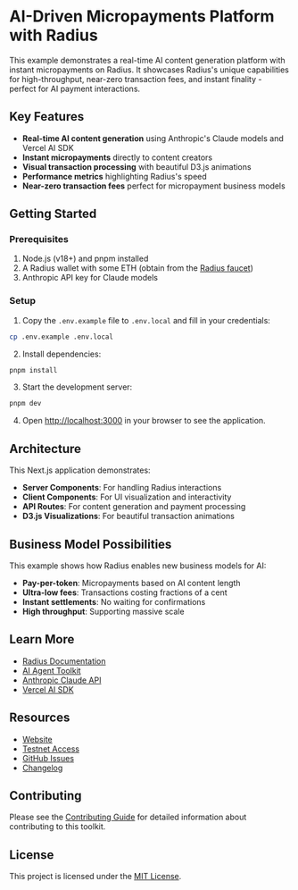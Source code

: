 # AI-Driven Micropayments Platform with Radius

This example demonstrates a real-time AI content generation platform with instant micropayments on Radius. It showcases Radius's unique capabilities for high-throughput, near-zero transaction fees, and instant finality - perfect for AI payment interactions.

## Key Features

- **Real-time AI content generation** using Anthropic's Claude models and Vercel AI SDK
- **Instant micropayments** directly to content creators
- **Visual transaction processing** with beautiful D3.js animations
- **Performance metrics** highlighting Radius's speed
- **Near-zero transaction fees** perfect for micropayment business models

## Getting Started

### Prerequisites

1. Node.js (v18+) and pnpm installed
2. A Radius wallet with some ETH (obtain from the [Radius faucet](https://testnet.tryradi.us/dashboard/faucet))
3. Anthropic API key for Claude models

### Setup

1. Copy the `.env.example` file to `.env.local` and fill in your credentials:

```bash
cp .env.example .env.local
```

2. Install dependencies:

```bash
pnpm install
```

3. Start the development server:

```bash
pnpm dev
```

4. Open [http://localhost:3000](http://localhost:3000) in your browser to see the application.

## Architecture

This Next.js application demonstrates:

- **Server Components**: For handling Radius interactions
- **Client Components**: For UI visualization and interactivity
- **API Routes**: For content generation and payment processing
- **D3.js Visualizations**: For beautiful transaction animations

## Business Model Possibilities

This example shows how Radius enables new business models for AI:

- **Pay-per-token**: Micropayments based on AI content length
- **Ultra-low fees**: Transactions costing fractions of a cent
- **Instant settlements**: No waiting for confirmations
- **High throughput**: Supporting massive scale

## Learn More

- [Radius Documentation](https://docs.tryradi.us)
- [AI Agent Toolkit](https://github.com/radiustechsystems/ai-agent-toolkit)
- [Anthropic Claude API](https://docs.anthropic.com/claude/reference/getting-started-with-the-api)
- [Vercel AI SDK](https://sdk.vercel.ai/docs)

## Resources

- [Website](https://radiustech.xyz/)
- [Testnet Access](https://docs.radiustech.xyz/radius-testnet-access)
- [GitHub Issues](https://github.com/radiustechsystems/ai-agent-toolkit/issues)
- [Changelog](https://github.com/radiustechsystems/ai-agent-toolkit/blob/main/CHANGELOG.md)

## Contributing

Please see the [Contributing Guide](https://github.com/radiustechsystems/ai-agent-toolkit/blob/main/CONTRIBUTING.md) for detailed information about contributing to this toolkit.

## License

This project is licensed under the [MIT License](https://github.com/radiustechsystems/ai-agent-toolkit/blob/main/LICENSE).
